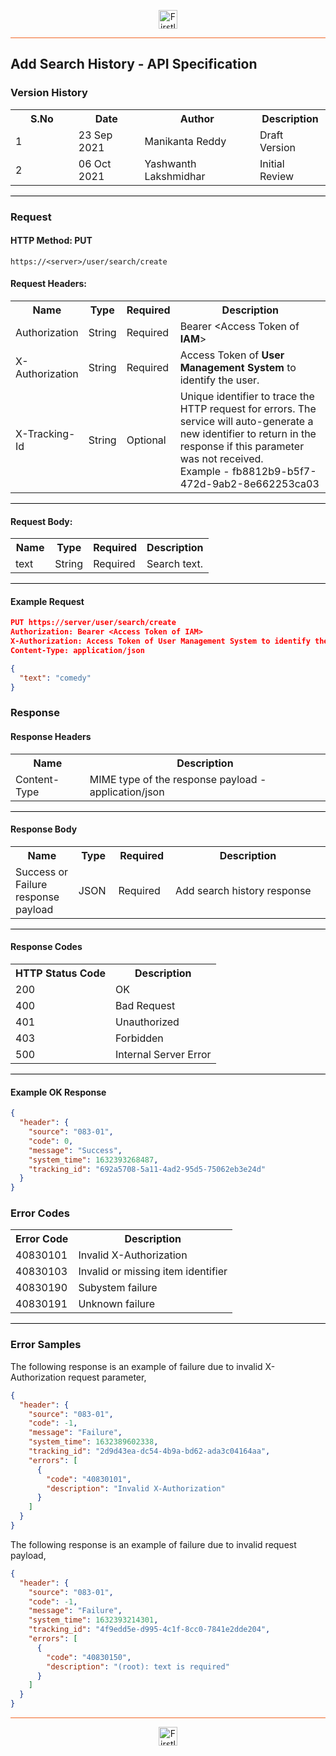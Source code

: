 <p align="center"><img src="https://cdn.shortpixel.ai/spai/w_378+q_lossy+ret_img+to_webp/https://firstlight.ai/wp-content/uploads/2021/03/300ppi-logotype-transparent.png" alt="Firstlight" height="30"/></p>

<hr style="height:1px;border-width:0;background-color:#f26524">

## Add Search History - API Specification

### Version History

<table width='100%'>
  <tr>
    <th width='20%'>S.No</th>
    <th>Date</th>
    <th>Author</th>
    <th>Description</th>
  </tr>
  <tr>
    <td>1</td>
    <td>23 Sep 2021</td>
    <td>Manikanta Reddy</td>
    <td>Draft Version</td>
  </tr>
  <tr>
    <td>2</td>
    <td>06 Oct 2021</td>
    <td>Yashwanth Lakshmidhar</td>
    <td>Initial Review</td>
  </tr>
</table>

<hr style="height:1px;border-width:0;background-color:black">

### Request

#### HTTP Method: PUT

```
https://<server>/user/search/create
```

#### Request Headers:

<table width='100%'>
  <tr>
    <th width='20%'>Name</th>
    <th>Type</th>
    <th>Required</th>
    <th>Description</th>
  </tr>
  <tr>
    <td>Authorization</td>
    <td>String</td>
    <td>Required</td>
    <td>Bearer &lt;Access Token of <b>IAM</b>&gt;</td>
  </tr>
  <tr>
    <td>X-Authorization</td>
    <td>String</td>
    <td>Required</td>
    <td>Access Token of <b>User Management System</b> to identify the user.</td>
  </tr>
  <tr>
    <td>X-Tracking-Id</td>
    <td>String</td>
    <td>Optional</td>
    <td>Unique identifier to trace the HTTP request for errors. The service will auto-generate a new identifier to return in the response if this parameter was not received.<br/>Example - fb8812b9-b5f7-472d-9ab2-8e662253ca03</td>
  </tr>
</table>

<hr style="height:1px;border-width:0;background-color:black">

#### Request Body:

<table width="100%">
  <tr>
    <th width='20%'>Name</th>
    <th>Type</th>
    <th>Required</th>
    <th>Description</th>
  </tr>
  <tr>
    <td>text</td>
    <td>String</td>
    <td>Required</td>
    <td>Search text.</td>
  </tr>
</table>

<hr style="height:1px;border-width:0;background-color:black">

<div class="page"/>

#### Example Request

```json
PUT https://server/user/search/create
Authorization: Bearer <Access Token of IAM>
X-Authorization: Access Token of User Management System to identify the user.
Content-Type: application/json

{
  "text": "comedy"
}
```

### Response

#### Response Headers

<table width="100%">
  <tr>
    <th>Name</th>
    <th>Description</th>
  </tr>
  <tr>
    <td>Content-Type</td>
    <td>MIME type of the response payload - application/json</td>
  </tr>
</table>

<hr style="height:1px;border-width:0;background-color:black">


#### Response Body

<table width="100%">
  <tr>
    <th width='20%'>Name</th>
    <th>Type</th>
    <th>Required</th>
    <th>Description</th>
  </tr>
 <tr>
    <td>Success or Failure response payload</td>
    <td>JSON</td>
    <td>Required</td>
    <td>Add search history response</td>
  </tr>
</table>


<hr style="height:1px;border-width:0;background-color:black">

#### Response Codes

<table width="100%">
  <tr>
    <th>HTTP Status Code</th>
    <th>Description</th>
  </tr>
  <tr>
    <td>200</td>
    <td>OK</td>
  </tr>
  <tr>
    <td>400</td>
    <td>Bad Request</td>
  </tr>
  <tr>
    <td>401</td>
    <td>Unauthorized</td>
  </tr>
  <tr>
    <td>403</td>
    <td>Forbidden</td>
  </tr>
  <tr>
    <td>500</td>
    <td>Internal Server Error</td>
  </tr>
</table>

<hr style="height:1px;border-width:0;background-color:black">

<div class="page"/>

#### Example OK Response

```json
{
  "header": {
    "source": "083-01",
    "code": 0,
    "message": "Success",
    "system_time": 1632393268487,
    "tracking_id": "692a5708-5a11-4ad2-95d5-75062eb3e24d"
  }
}
```

### Error Codes

<table width="100%">
  <tr>
    <th>Error Code</th>
    <th>Description</th>
  </tr>
  <tr>
    <td>40830101</td>
    <td>Invalid X-Authorization</td>
  </tr>
  <tr>
    <td>40830103</td>
    <td>Invalid or missing item identifier</td>
  </tr>
  <tr>
    <td>40830190</td>
    <td>Subystem failure</td>
  </tr>
  <tr>
    <td>40830191</td>
    <td>Unknown failure</td>
  </tr>
</table>

<hr style="height:1px;border-width:0;background-color:black">

### Error Samples

The following response is an example of failure due to invalid X-Authorization request parameter,

```json
{
  "header": {
    "source": "083-01",
    "code": -1,
    "message": "Failure",
    "system_time": 1632389602338,
    "tracking_id": "2d9d43ea-dc54-4b9a-bd62-ada3c04164aa",
    "errors": [
      {
        "code": "40830101",
        "description": "Invalid X-Authorization"
      }
    ]
  }
}
```

The following response is an example of failure due to invalid request payload,

```json
{
  "header": {
    "source": "083-01",
    "code": -1,
    "message": "Failure",
    "system_time": 1632393214301,
    "tracking_id": "4f9edd5e-d995-4c1f-8cc0-7841e2dde204",
    "errors": [
      {
        "code": "40830150",
        "description": "(root): text is required"
      }
    ]
  }
}
```


<hr style="height:1px;border-width:0;background-color:#f26524">

<p align="center"><img src="https://cdn.shortpixel.ai/spai/w_378+q_lossy+ret_img+to_webp/https://firstlight.ai/wp-content/uploads/2021/03/300ppi-logotype-transparent.png" alt="Firstlight" height="30"/></p>